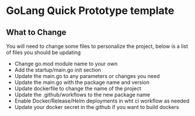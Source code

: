# GoLang Quick Prototype template

## What to Change

You will need to change some files to personalize the project, below is a list of files you should be updating

* Change go.mod module name to your own
* Add the startup/main.go init section
* Update the main.go to any parameters or changes you need
* Update the main.go with the package name and version
* Update dockerfile to change the name of the project
* Update the .github/workflows to the new package name
* Enable Docker/Release/Helm deployments in wht ci workflow as needed
* Update your docker secret in the github if you want to build dockers